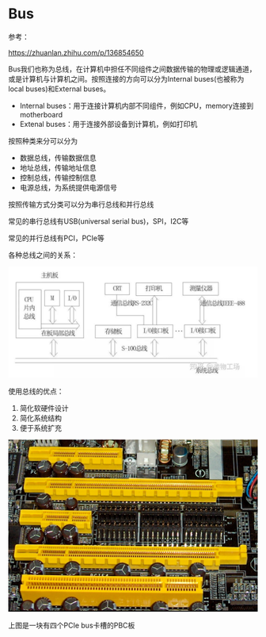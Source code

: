 # Bus

参考：

https://zhuanlan.zhihu.com/p/136854650

Bus我们也称为总线，在计算机中担任不同组件之间数据传输的物理或逻辑通道，或是计算机与计算机之间。按照连接的方向可以分为Internal buses(也被称为local buses)和External buses。

- Internal buses：用于连接计算机内部不同组件，例如CPU，memory连接到motherboard
- Extenal buses：用于连接外部设备到计算机，例如打印机

按照种类来分可以分为

- 数据总线，传输数据信息
- 地址总线，传输地址信息
- 控制总线，传输控制信息
- 电源总线，为系统提供电源信号

按照传输方式分类可以分为串行总线和并行总线

常见的串行总线有USB(universal serial bus)，SPI，I2C等

常见的并行总线有PCI，PCIe等

各种总线之间的关系：

![2021-06-23_22-40](https://github.com/dhay3/image-repo/raw/master/20210601/2021-06-23_22-40.q4xro82zxtc.png)

使用总线的优点：

1. 简化软硬件设计
2. 简化系统结构
3. 便于系统扩充

![2021-06-23_22-30](https://github.com/dhay3/image-repo/raw/master/20210601/2021-06-23_22-30.7n80v096p2s.png)

上图是一块有四个PCIe bus卡槽的PBC板